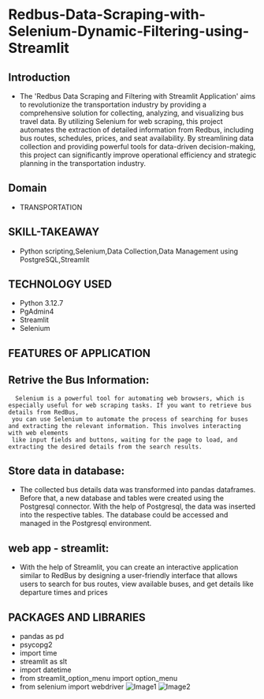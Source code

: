 # Redbus-Data-Scraping-with-Selenium-Dynamic-Filtering-using-Streamlit
## Introduction
* The 'Redbus Data Scraping and Filtering with Streamlit Application' aims to revolutionize the transportation industry by providing a comprehensive solution for 
 collecting, analyzing, and visualizing bus travel data. By utilizing Selenium for web scraping, this project automates the extraction of detailed information from Redbus, including bus routes, schedules, prices, and seat availability. By streamlining data collection and providing powerful tools for data-driven decision-making, this project can significantly improve operational efficiency and strategic planning in the transportation industry.

## Domain 
* TRANSPORTATION

## SKILL-TAKEAWAY
* Python scripting,Selenium,Data Collection,Data Management using PostgreSQL,Streamlit
  
## TECHNOLOGY USED
* Python 3.12.7
* PgAdmin4
* Streamlit
* Selenium

## FEATURES OF APPLICATION

## Retrive the Bus Information:
      Selenium is a powerful tool for automating web browsers, which is especially useful for web scraping tasks. If you want to retrieve bus details from RedBus, 
     you can use Selenium to automate the process of searching for buses and extracting the relevant information. This involves interacting with web elements 
     like input fields and buttons, waiting for the page to load, and extracting the desired details from the search results.

 ## Store data in database:
   * The collected bus details data was transformed into pandas dataframes. Before that, a new database and tables were created using the Postgresql connector. With the help of Postgresql, the data was inserted into the respective tables. The database could be accessed and managed in the Postgresql environment.

## web app - streamlit:
   * With the help of Streamlit, you can create an interactive application similar to RedBus by designing a user-friendly interface that allows users to search for bus routes, view available buses, and get details like departure times and prices

## PACKAGES AND LIBRARIES
* pandas as pd
* psycopg2
* import time
* streamlit as slt
* import datetime
* from streamlit_option_menu import option_menu
* from selenium import webdriver
![Image1](https://github.com/user-attachments/assets/54f4ab80-62d0-4e26-9c49-cc894005b40c)
![Image2](https://github.com/user-attachments/assets/f2bd2026-e2ed-40f7-9019-4ff7ae36735f)

